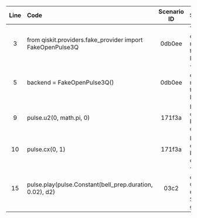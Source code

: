 | Line | Code | Scenario ID | Scenario | Artifact | Refactoring |
| :--: | :--- | :---------: | :------- | :------- | :---------- |
| 3 | from qiskit.providers.fake_provider import FakeOpenPulse3Q | 0db0ee | The qiskit.providers.fake_provider module has been migrated to the qiskit-ibm-runtime Python package. | qiskit.providers.fake_provider.FakeOpenPulse3Q | from qiskit_ibm_runtime.fake_provider import FakeOpenPulse3Q |
| 5 | backend = FakeOpenPulse3Q() | 0db0ee | The qiskit.providers.fake_provider module has been migrated to the qiskit-ibm-runtime Python package. | qiskit.providers.fake_provider.FakeOpenPulse3Q | |
| 9 | pulse.u2(0, math.pi, 0) | 171f3a | Injecting circuit gate operations into the pulse builder context is now deprecated. | pulse.u2 | N/A |
| 10 | pulse.cx(0, 1) | 171f3a | Injecting circuit gate operations into the pulse builder context is now deprecated. | pulse.cx | N/A |
| 15 | pulse.play(pulse.Constant(bell_prep.duration, 0.02), d2) | 03c2 | The ParametricPulse base class and pulses like Constant are deprecated; use corresponding SymbolicPulse with get_waveform(). | pulse.Constant | pulse.play(pulse.Constant(bell_prep.duration, 0.02).get_waveform(), d2) |